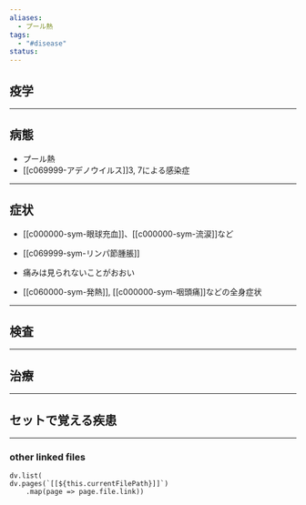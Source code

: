 ```yaml
---
aliases:
  - プール熱
tags:
  - "#disease"
status:
---
```

## 疫学
---
## 病態
- プール熱
- [[c069999-アデノウイルス]]3, 7による感染症
---
## 症状
- [[c000000-sym-眼球充血]]、[[c000000-sym-流涙]]など
- [[c069999-sym-リンパ節腫脹]]
- 痛みは見られないことがおおい

- [[c060000-sym-発熱]], [[c000000-sym-咽頭痛]]などの全身症状
---
## 検査
---
## 治療
---
## セットで覚える疾患
---
### other linked files
```dataviewjs
dv.list(
dv.pages(`[[${this.currentFilePath}]]`)
	.map(page => page.file.link))
```